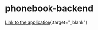 # phonebook-backend
[Link to the application](https://polished-moon-9390.fly.dev/){:target="_blank"}
